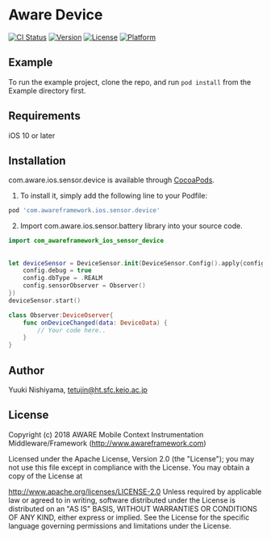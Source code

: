 # Aware Device

[![CI Status](https://img.shields.io/travis/tetujin/com.aware.ios.sensor.device.svg?style=flat)](https://travis-ci.org/tetujin/com.aware.ios.sensor.device)
[![Version](https://img.shields.io/cocoapods/v/com.aware.ios.sensor.device.svg?style=flat)](https://cocoapods.org/pods/com.aware.ios.sensor.device)
[![License](https://img.shields.io/cocoapods/l/com.aware.ios.sensor.device.svg?style=flat)](https://cocoapods.org/pods/com.aware.ios.sensor.device)
[![Platform](https://img.shields.io/cocoapods/p/com.aware.ios.sensor.device.svg?style=flat)](https://cocoapods.org/pods/com.aware.ios.sensor.device)

## Example

To run the example project, clone the repo, and run `pod install` from the Example directory first.

## Requirements
iOS 10 or later

## Installation

com.aware.ios.sensor.device is available through [CocoaPods](https://cocoapods.org).

1. To install it, simply add the following line to your Podfile:
```ruby
pod 'com.awareframework.ios.sensor.device'
```

2. Import com.aware.ios.sensor.battery library into your source code.
```swift
import com_awareframework_ios_sensor_device
```

## 
```swift
let deviceSensor = DeviceSensor.init(DeviceSensor.Config().apply{config in
    config.debug = true
    config.dbType = .REALM
    config.sensorObserver = Observer()
})
deviceSensor.start()
```

```swift
class Observer:DeviceOserver{
    func onDeviceChanged(data: DeviceData) {
        // Your code here..
    }
}

```

## Author

Yuuki Nishiyama, tetujin@ht.sfc.keio.ac.jp

## License

Copyright (c) 2018 AWARE Mobile Context Instrumentation Middleware/Framework (http://www.awareframework.com)

Licensed under the Apache License, Version 2.0 (the "License"); you may not use this file except in compliance with the License. You may obtain a copy of the License at

http://www.apache.org/licenses/LICENSE-2.0 Unless required by applicable law or agreed to in writing, software distributed under the License is distributed on an "AS IS" BASIS, WITHOUT WARRANTIES OR CONDITIONS OF ANY KIND, either express or implied. See the License for the specific language governing permissions and limitations under the License.
